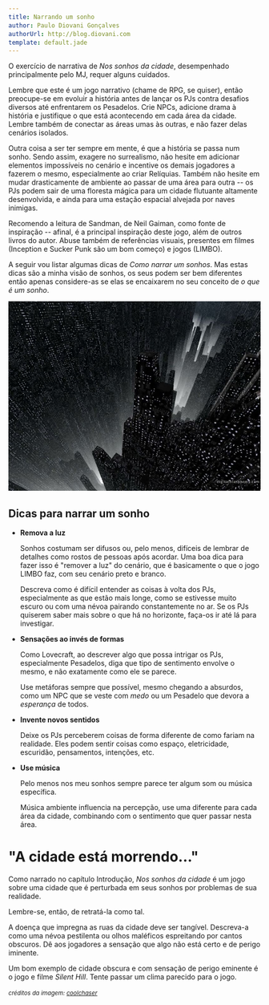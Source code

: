 ```yaml
---
title: Narrando um sonho
author: Paulo Diovani Gonçalves
authorUrl: http://blog.diovani.com
template: default.jade
---
```


O exercício de narrativa de _Nos sonhos da cidade_, desempenhado principalmente pelo MJ, requer alguns cuidados.

Lembre que este é um jogo narrativo (chame de RPG, se quiser), então preocupe-se em evoluir a história antes de lançar os PJs contra desafios diversos até enfrentarem os Pesadelos. Crie NPCs, adicione drama à história e justifique o que está acontecendo em cada área da cidade. Lembre também de conectar as áreas umas às outras, e não fazer delas cenários isolados.

Outra coisa a ser ter sempre em mente, é que a história se passa num sonho. Sendo assim, exagere no surrealismo, não hesite em adicionar elementos impossíveis no cenário e incentive os demais jogadores a fazerem o mesmo, especialmente ao criar Relíquias. Também não hesite em mudar drasticamente de ambiente ao passar de uma área para outra -- os PJs podem sair de uma floresta mágica para um cidade flutuante altamente desenvolvida, e ainda para uma estação espacial alvejada por naves inimigas.

Recomendo a leitura de Sandman, de Neil Gaiman, como fonte de inspiração -- afinal, é a principal inspiração deste jogo, além de outros livros do autor. Abuse também de referências visuais, presentes em filmes (Inception e Sucker Punk são um bom começo) e jogos (LIMBO).

A seguir vou listar algumas dicas de _Como narrar um sonhos_. Mas estas dicas são a minha visão de sonhos, os seus podem ser bem diferentes então apenas considere-as se elas se encaixarem no seu conceito de _o que é um sonho_.

<img class="img-responsive img-circle hidden-print" src="img/DarkCity.jpg" alt="DarkCity">

## Dicas para narrar um sonho

* **Remova a luz**

    Sonhos costumam ser difusos ou, pelo menos, difíceis de lembrar de detalhes como rostos de pessoas após acordar. Uma boa dica para fazer isso é "remover a luz" do cenário, que é basicamente o que o jogo LIMBO faz, com seu cenário preto e branco.

    Descreva como é difícil entender as coisas à volta dos PJs, especialmente as que estão mais longe, como se estivesse muito escuro ou com uma névoa pairando constantemente no ar. Se os PJs quiserem saber mais sobre o que há no horizonte, faça-os ir até lá para investigar.

* **Sensações ao invés de formas**

    Como Lovecraft, ao descrever algo que possa intrigar os PJs, especialmente Pesadelos, diga que tipo de sentimento envolve o mesmo, e não exatamente como ele se parece.

    Use metáforas sempre que possível, mesmo chegando a absurdos, como um NPC que se veste com _medo_ ou um Pesadelo que devora a _esperança_ de todos.

* **Invente novos sentidos**

    Deixe os PJs perceberem coisas de forma diferente de como fariam na realidade. Eles podem sentir coisas como espaço, eletricidade, escuridão, pensamentos, intenções, etc.

* **Use música**

    Pelo menos nos meu sonhos sempre parece ter algum som ou música específica. 

    Música ambiente influencia na percepção, use uma diferente para cada área da cidade, combinando com o sentimento que quer passar nesta área.

# "A cidade está morrendo..."

Como narrado no capítulo Introdução, _Nos sonhos da cidade_ é um jogo sobre uma cidade que é perturbada em seus sonhos por problemas de sua realidade.

Lembre-se, então, de retratá-la como tal.

A doença que impregna as ruas da cidade deve ser tangível. Descreva-a como uma névoa pestilenta ou olhos maléficos espreitando por cantos obscuros. Dê aos jogadores a sensação que algo não está certo e de perigo iminente.

Um bom exemplo de cidade obscura e com sensação de perigo eminente é o jogo e filme _Silent Hill_. Tente passar um clima parecido para o jogo.

<small>_créditos da imagem: [coolchaser](http://www.coolchaser.com/graphics/tag/The%20Dark%20City)_</small>

